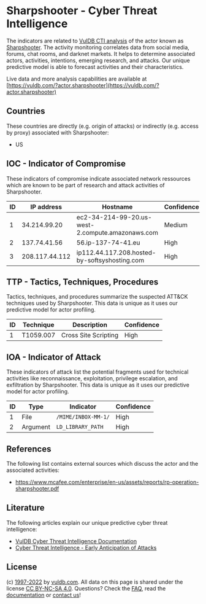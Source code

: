 # Sharpshooter - Cyber Threat Intelligence

The indicators are related to [VulDB CTI analysis](https://vuldb.com/?kb.cti) of the actor known as [Sharpshooter](https://vuldb.com/?actor.sharpshooter). The activity monitoring correlates data from social media, forums, chat rooms, and darknet markets. It helps to determine associated actors, activities, intentions, emerging research, and attacks. Our unique predictive model is able to forecast activities and their characteristics.

Live data and more analysis capabilities are available at [https://vuldb.com/?actor.sharpshooter](https://vuldb.com/?actor.sharpshooter)

## Countries

These countries are directly (e.g. origin of attacks) or indirectly (e.g. access by proxy) associated with Sharpshooter:

* US

## IOC - Indicator of Compromise

These indicators of compromise indicate associated network ressources which are known to be part of research and attack activities of Sharpshooter.

ID | IP address | Hostname | Confidence
-- | ---------- | -------- | ----------
1 | 34.214.99.20 | ec2-34-214-99-20.us-west-2.compute.amazonaws.com | Medium
2 | 137.74.41.56 | 56.ip-137-74-41.eu | High
3 | 208.117.44.112 | ip112.44.117.208.hosted-by-softsyshosting.com | High

## TTP - Tactics, Techniques, Procedures

Tactics, techniques, and procedures summarize the suspected ATT&CK techniques used by Sharpshooter. This data is unique as it uses our predictive model for actor profiling.

ID | Technique | Description | Confidence
-- | --------- | ----------- | ----------
1 | T1059.007 | Cross Site Scripting | High

## IOA - Indicator of Attack

These indicators of attack list the potential fragments used for technical activities like reconnaissance, exploitation, privilege escalation, and exfiltration by Sharpshooter. This data is unique as it uses our predictive model for actor profiling.

ID | Type | Indicator | Confidence
-- | ---- | --------- | ----------
1 | File | `/MIME/INBOX-MM-1/` | High
2 | Argument | `LD_LIBRARY_PATH` | High

## References

The following list contains external sources which discuss the actor and the associated activities:

* https://www.mcafee.com/enterprise/en-us/assets/reports/rp-operation-sharpshooter.pdf

## Literature

The following articles explain our unique predictive cyber threat intelligence:

* [VulDB Cyber Threat Intelligence Documentation](https://vuldb.com/?kb.cti)
* [Cyber Threat Intelligence - Early Anticipation of Attacks](https://www.scip.ch/en/?labs.20201022)

## License

(c) [1997-2022](https://vuldb.com/?kb.changelog) by [vuldb.com](https://vuldb.com/?kb.about). All data on this page is shared under the license [CC BY-NC-SA 4.0](https://creativecommons.org/licenses/by-nc-sa/4.0/). Questions? Check the [FAQ](https://vuldb.com/?kb.faq), read the [documentation](https://vuldb.com/?kb) or [contact us](https://vuldb.com/?contact)!
